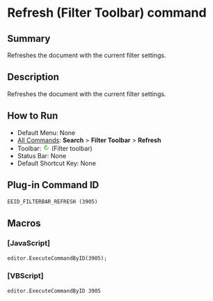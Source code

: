 # Refresh (Filter Toolbar) command

## Summary

Refreshes the document with the current filter settings.

## Description

Refreshes the document with the current filter settings.

## How to Run

- Default Menu: None
- [All Commands](../tools/all_commands): **Search**
\> **Filter Toolbar** \> **Refresh**
- Toolbar: ![](../../images/refresh.gif) (Filter toolbar)
- Status Bar: None
- Default Shortcut Key: None

## Plug-in Command ID

```
EEID_FILTERBAR_REFRESH (3905)
```

## Macros

### \[JavaScript\]

```
editor.ExecuteCommandByID(3905);
```

### \[VBScript\]

```
editor.ExecuteCommandByID 3905
```

